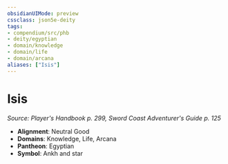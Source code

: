 ```yaml
---
obsidianUIMode: preview
cssclass: json5e-deity
tags:
- compendium/src/phb
- deity/egyptian
- domain/knowledge
- domain/life
- domain/arcana
aliases: ["Isis"]
---
```

# Isis
*Source: Player's Handbook p. 299, Sword Coast Adventurer's Guide p. 125* 

- **Alignment**: Neutral Good
- **Domains**: Knowledge, Life, Arcana
- **Pantheon**: Egyptian
- **Symbol**: Ankh and star